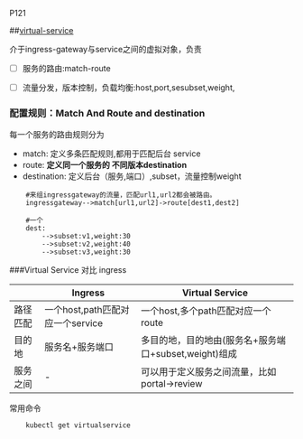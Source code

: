 P121

##[virtual-service](https://istio.io/latest/docs/reference/config/networking/virtual-service/)

介于ingress-gateway与service之间的虚拟对象，负责
- [ ] 服务的路由:match-route
- [ ] 流量分发，版本控制，负载均衡:host,port,sesubset,weight,


### 配置规则：Match And Route and destination

每一个服务的路由规则分为
* match: 定义多条匹配规则,都用于匹配后台 service
* route: **定义同一个服务的 不同版本destination**
* destination: 定义后台（服务,端口）,subset，流量控制weight


```
    #来组ingressgateway的流量，匹配url1,url2都会被路由。
    ingressgateway-->match[url1,url2]->route[dest1,dest2]

    #一个
    dest: 
        -->subset:v1,weight:30
        -->subset:v2,weight:40
        -->subset:v3,weight:30
```

###Virtual Service 对比 ingress

|   | Ingress | Virtual Service |
| - | - | - |
| 路径匹配 | 一个host,path匹配对应一个service  |一个host,多个path匹配对应一个route
|目的地|服务名+服务端口|多目的地，目的地由(服务名+服务端口+subset,weight)组成
|服务之间|-|可以用于定义服务之间流量，比如portal->review


常用命令
```
    kubectl get virtualservice
    
```
